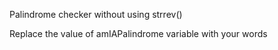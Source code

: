 Palindrome checker without using strrev()

Replace the value of amIAPalindrome variable with your words